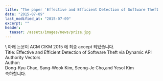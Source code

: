 ```yaml
---
title: "The paper 'Effective and Efficient Detection of Software Theft via Dynamic API Authority Vectors' has been accepted in ACM CIKM2015"
date: "2015-07-09"
last_modified_at: "2015-07-09"
excerpt: ""
header:
  teaser: /assets/images/news/prize.jpg
---
```

\\
아래 논문이 ACM CIKM 2015 에 최종 accept 되었습니다.<br>Title: Effective and Efficient Detection of Software Theft via Dynamic API Authority Vectors<br>Author:<br>Dong-Kyu Chae, Sang-Wook Kim, Seong-Je Cho,and Yesol Kim<br>축하합니다.